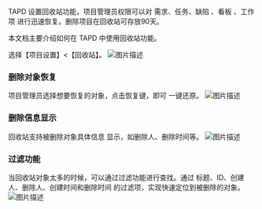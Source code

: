 TAPD 设置回收站功能，项目管理员权限可以对 需求、任务、缺陷 、看板 、工作项 进行迅速恢复。删除项目在回收站可存放90天。

本文档主要介绍如何在 TAPD 中使用回收站功能。

选择【项目设置】<【回收站】。
![图片描述](https://main.qcloudimg.com/raw/0e7de8f50dd32f081ffea5c5974b9c73.png)

### **删除对象恢复**

项目管理员选择想要恢复的对象，点击恢复键，即可 一键还原。
![图片描述](https://main.qcloudimg.com/raw/45e144ada89e6297620e439433fc44b8.png)

### 删除信息显示

回收站支持被删除对象具体信息 显示，如删除人、删除时间等。
![图片描述](https://main.qcloudimg.com/raw/ee1bf6dc0fbe0e7cebc9928c01a04d72.png)

### 过滤功能

当回收站对象太多的时候，可以通过过滤功能进行查找。通过 标题、ID、创建人、删除人、创建时间和删除时间 的过滤项，实现快速定位到被删除的对象。
![图片描述](https://main.qcloudimg.com/raw/26ff744ca125b17f211b08c0de519601.png)
